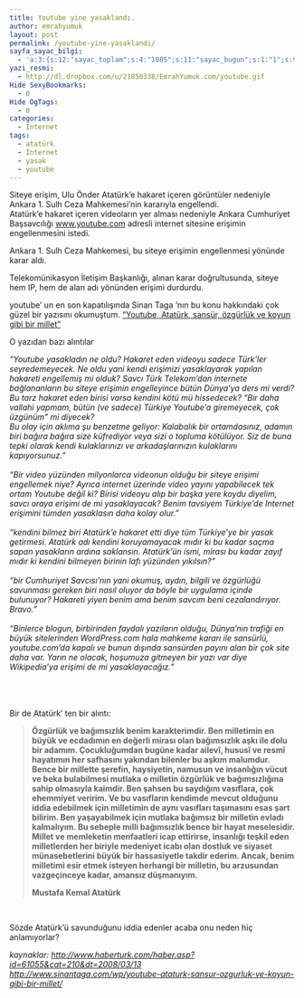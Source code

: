 ```yaml
---
title: Youtube yine yasaklandı.
author: emrahyumuk
layout: post
permalink: /youtube-yine-yasaklandi/
sayfa_sayac_bilgi:
  - 'a:3:{s:12:"sayac_toplam";s:4:"1085";s:11:"sayac_bugun";s:1:"1";s:9:"son_okuma";s:10:"1364908286";}'
yazi_resmi:
  - http://dl.dropbox.com/u/21850338/EmrahYumuk.com/youtube.gif
Hide SexyBookmarks:
  - 0
Hide OgTags:
  - 0
categories:
  - İnternet
tags:
  - atatürk
  - İnternet
  - yasak
  - youtube
---
```

Siteye erişim, Ulu Önder Atatürk&#8217;e hakaret içeren görüntüler nedeniyle Ankara 1. Sulh Ceza Mahkemesi&#8217;nin kararıyla engellendi.  
Atatürk&#8217;e hakaret içeren videoların yer alması nedeniyle Ankara Cumhuriyet Başsavcılığı www.youtube.com adresli internet sitesine erişimin engellenmesini istedi.

Ankara 1. Sulh Ceza Mahkemesi, bu siteye erişimin engellenmesi yönünde karar aldı.

Telekomünikasyon İletişim Başkanlığı, alınan karar doğrultusunda, siteye hem IP, hem de alan adı yönünden erişimi durdurdu.

<!--more-->

youtube&#8217; un en son kapatılışında Sinan Taga &#8216;nın bu konu hakkındaki çok güzel bir yazısını okumuştum. <a href="http://www.sinantaga.com/wp/youtube-ataturk-sansur-ozgurluk-ve-koyun-gibi-bir-millet/" rel="bookmark" target="_blank">&#8220;Youtube, Atatürk, sansür, özgürlük ve koyun gibi bir millet&#8221;</a>

O yazıdan bazı alıntılar

<address>
  &#8220;Youtube yasakladın ne oldu? Hakaret eden videoyu sadece Türk’ler seyredemeyecek. Ne oldu yani kendi erişimizi yasaklayarak yapılan hakareti engellemiş mi olduk? Savcı Türk Telekom’dan internete bağlananların bu siteye erişimin engelleyince bütün Dünya’ya ders mi verdi? Bu tarz hakaret eden birisi varsa kendini kötü mü hissedecek? “Bir daha vallahi yapmam, bütün (ve sadece) Türkiye Youtube’a giremeyecek, çok üzgünüm” mi diyecek?
</address>

<address>
  Bu olay için aklıma şu benzetme geliyor: Kalabalık bir ortamdasınız, adamın biri bağıra bağıra size küfrediyor veya sizi o topluma kötülüyor. Siz de buna tepki olarak kendi kulaklarınızı ve arkadaşlarınızın kulaklarını kapıyorsunuz.&#8221;
</address>

<address>
   
</address>

<address>
  &#8220;Bir video yüzünden milyonlarca videonun olduğu bir siteye erişimi engellemek niye? Ayrıca internet üzerinde video yayını yapabilecek tek ortam Youtube değil ki? Birisi videoyu alıp bir başka yere koydu diyelim, savcı oraya erişimi de mi yasaklayacak? Benim tavsiyem Türkiye’de Internet erişimini tümden yasaklasın daha kolay olur.&#8221;
</address>

<address>
   
</address>

<address>
  &#8220;kendini bilmez biri Atatürk’e hakaret etti diye tüm Türkiye’ye bir yasak getirmesi. Atatürk adı kendini koruyamayacak mıdır ki bu kadar saçma sapan yasakların ardına saklansın. Atatürk’ün ismi, mirası bu kadar zayıf mıdır ki kendini bilmeyen birinin lafı yüzünden yıkılsın?&#8221;
</address>

<address>
   
</address>

<address>
  &#8220;bir Cumhuriyet Savcısı’nın yani okumuş, aydın, bilgili ve özgürlüğü savunması gereken biri nasıl oluyor da böyle bir uygulama içinde bulunuyor? Hakareti yiyen benim ama benim savcım beni cezalandırıyor. Bravo.&#8221;
</address>

<address>
   
</address>

<address>
  &#8220;Binlerce blogun, birbirinden faydalı yazıların olduğu, Dünya’nın trafiği en büyük sitelerinden WordPress.com hala mahkeme kararı ile sansürlü, youtube.com’da kapalı ve bunun dışında sansürden payını alan bir çok site daha var. Yarın ne olacak, hoşumuza gitmeyen bir yazı var diye Wikipedia’ya erişimi de mi yasaklayacağız.&#8221;
</address>

<address>
   
</address>

<address>
   
</address>

<address>
   
</address>

Bir de Atatürk&#8217; ten bir alıntı:

> **Özgürlük ve bağımsızlık benim karakterimdir. Ben milletimin en büyük ve ecdadımın en değerli mirası olan bağımsızlık aşkı ile dolu bir adamım. Çocukluğumdan bugüne kadar ailevî, hususî ve resmî hayatımın her safhasını yakından bilenler bu aşkım malumdur. Bence bir millette şerefin, haysiyetin, namusun ve insanlığın vücut ve beka bulabilmesi mutlaka o milletin özgürlük ve bağımsızlığına sahip olmasıyla kaimdir. Ben şahsen bu saydığım vasıflara, çok ehemmiyet veririm. Ve bu vasıfların kendimde mevcut olduğunu iddia edebilmek için milletimin de aynı vasıfları taşımasını esas şart bilirim. Ben yaşayabilmek için mutlaka bağımsız bir milletin evladı kalmalıyım. Bu sebeple milli bağımsızlık bence bir hayat meselesidir. Millet ve memleketin menfaatleri icap ettirirse, insanlığı teşkil eden milletlerden her biriyle medeniyet icabı olan dostluk ve siyaset münasebetlerini büyük bir hassasiyetle takdir ederim. Ancak, benim milletimi esir etmek isteyen herhangi bir milletin, bu arzusundan vazgeçinceye kadar, amansız düşmanıyım.**
> 
> **Mustafa Kemal Atatürk**

<address>
   
</address>

Sözde Atatürk’ü savunduğunu iddia edenler acaba onu neden hiç anlamıyorlar?

<address>
  kaynaklar: <a href="http://www.haberturk.com/haber.asp?id=61055&cat=210&dt=2008/03/13" target="_blank">http://www.haberturk.com/haber.asp?id=61055&cat=210&dt=2008/03/13</a>
</address>

<address>
  <a href="http://www.sinantaga.com/wp/youtube-ataturk-sansur-ozgurluk-ve-koyun-gibi-bir-millet/" target="_blank">http://www.sinantaga.com/wp/youtube-ataturk-sansur-ozgurluk-ve-koyun-gibi-bir-millet/</a>
</address>

<address>
   
</address>

<address>
   
</address>